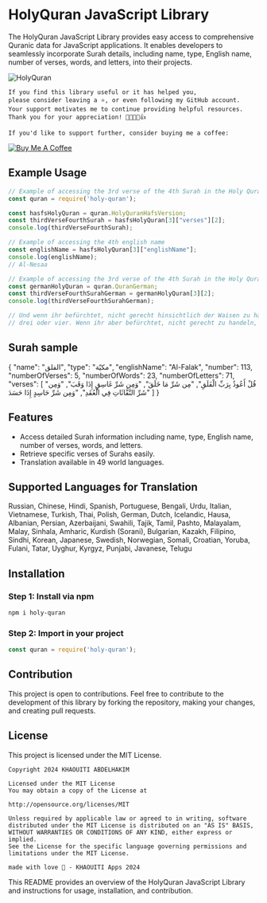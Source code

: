 # HolyQuran JavaScript Library

The HolyQuran JavaScript Library provides easy access to comprehensive Quranic data for JavaScript applications. It enables developers to seamlessly incorporate Surah details, including name, type, English name, number of verses, words, and letters, into their projects.

![HolyQuran](https://github.com/khaouitiabdelhakim/HolyQuran/blob/master/HolyQuran.png)

```
If you find this library useful or it has helped you,
please consider leaving a ⭐️, or even following my GitHub account.
Your support motivates me to continue providing helpful resources.
Thank you for your appreciation! 🌟🚀💖😊👍

If you'd like to support further, consider buying me a coffee:
```
[![Buy Me A Coffee](https://img.shields.io/badge/Buy%20Me%20A%20Coffee--yellow.svg?style=for-the-badge&logo=buy-me-a-coffee)](https://www.buymeacoffee.com/kh.abdelhakim)

## Example Usage

```javascript
// Example of accessing the 3rd verse of the 4th Surah in the Holy Quran
const quran = require('holy-quran');

const hasfsHolyQuran = quran.HolyQuranHafsVersion;
const thirdVerseFourthSurah = hasfsHolyQuran[3]["verses"][2];
console.log(thirdVerseFourthSurah);

// Example of accessing the 4th english name
const englishName = hasfsHolyQuran[3]["englishName"];
console.log(englishName);
// Al-Nesaa

// Example of accessing the 3rd verse of the 4th Surah in the Holy Quran but in German
const germanHolyQuran = quran.QuranGerman;
const thirdVerseFourthSurahGerman = germanHolyQuran[3][2];
console.log(thirdVerseFourthSurahGerman);

// Und wenn ihr befürchtet, nicht gerecht hinsichtlich der Waisen zu handeln, dann heiratet, was euch an Frauen gut scheint, zwei, 
// drei oder vier. Wenn ihr aber befürchtet, nicht gerecht zu handeln, dann (nur) eine oder was eure rechte Hand besitzt. Das ist eher geeignet, daß ihr nicht ungerecht seid.

```

## Surah sample


{
    "name": "الفلق",
    "type": "مكيّة",
    "englishName": "Al-Falak",
    "number": 113,
    "numberOfVerses": 5,
    "numberOfWords": 23,
    "numberOfLetters": 71,
    "verses": [
        "قُلْ أَعُوذُ بِرَبِّ الْفَلَقِ",
        "مِن شَرِّ مَا خَلَقَ",
        "وَمِن شَرِّ غَاسِقٍ إِذَا وَقَبَ",
        "وَمِن شَرِّ النَّفَّاثَاتِ فِي الْعُقَدِ",
        "وَمِن شَرِّ حَاسِدٍ إِذَا حَسَدَ"
    ]
}


## Features

- Access detailed Surah information including name, type, English name, number of verses, words, and letters.
- Retrieve specific verses of Surahs easily.
- Translation available in 49 world languages.

## Supported Languages for Translation

Russian, Chinese, Hindi, Spanish, Portuguese, Bengali, Urdu, Italian, Vietnamese, Turkish, Thai, Polish, German, Dutch, Icelandic, Hausa, Albanian, Persian, Azerbaijani, Swahili, Tajik, Tamil, Pashto, Malayalam, Malay, Sinhala, Amharic, Kurdish (Sorani), Bulgarian, Kazakh, Filipino, Sindhi, Korean, Japanese, Swedish, Norwegian, Somali, Croatian, Yoruba, Fulani, Tatar, Uyghur, Kyrgyz, Punjabi, Javanese, Telugu


## Installation

### Step 1: Install via npm

```bash
npm i holy-quran
```

### Step 2: Import in your project

```javascript
const quran = require('holy-quran');
```

## Contribution

This project is open to contributions. Feel free to contribute to the development of this library by forking the repository, making your changes, and creating pull requests.

## License

This project is licensed under the MIT License.

```
Copyright 2024 KHAOUITI ABDELHAKIM

Licensed under the MIT License
You may obtain a copy of the License at

http://opensource.org/licenses/MIT

Unless required by applicable law or agreed to in writing, software
distributed under the MIT License is distributed on an "AS IS" BASIS,
WITHOUT WARRANTIES OR CONDITIONS OF ANY KIND, either express or implied.
See the License for the specific language governing permissions and
limitations under the MIT License.

made with love 💖 - KHAOUITI Apps 2024
```

This README provides an overview of the HolyQuran JavaScript Library and instructions for usage, installation, and contribution.
